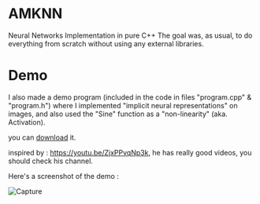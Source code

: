 # AMKNN
Neural Networks Implementation in pure C++
The goal was, as usual, to do everything from scratch without using any external libraries.
# Demo
I also made a demo program (included in the code in files "program.cpp" & "program.h") where I implemented "implicit neural representations" on images,
and also used the "Sine" function as a "non-linearity" (aka. Activation).

you can [download](https://github.com/AliMustafa731/AMKNN/releases/download/Release/AMKNN.zip) it.

inspired by : https://youtu.be/ZjxPPvqNp3k,
he has really good videos, you should check his channel.

Here's a screenshot of the demo :

![Capture](https://github.com/AliMustafa731/AMKNN/assets/65477431/0dde7eca-0a7f-4e39-8de9-ab9ffb4e7551)
